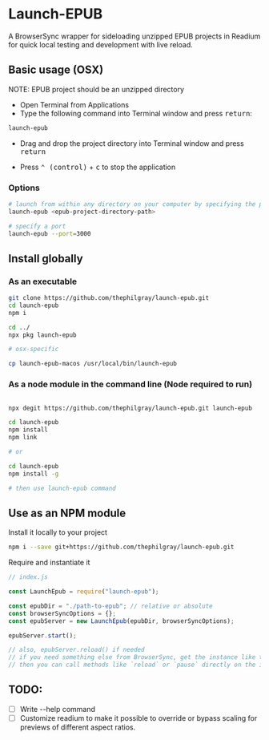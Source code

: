 # Launch-EPUB

A BrowserSync wrapper for sideloading unzipped EPUB projects in Readium for quick local testing and development with live reload.

## Basic usage (OSX)

NOTE: EPUB project should be an unzipped directory

- Open Terminal from Applications
- Type the following command into Terminal window and press <kbd>return</kbd>:

```bash
launch-epub
```

- Drag and drop the project directory into Terminal window and press <kbd>return</kbd>

- Press <kbd>⌃ (control)</kbd> + <kbd>c</kbd> to stop the application

### Options

```bash
# launch from within any directory on your computer by specifying the project directory path
launch-epub <epub-project-directory-path>

# specify a port
launch-epub --port=3000
```

## Install globally

### As an executable

```bash
git clone https://github.com/thephilgray/launch-epub.git
cd launch-epub
npm i

cd ../
npx pkg launch-epub

# osx-specific

cp launch-epub-macos /usr/local/bin/launch-epub

```

### As a node module in the command line (Node required to run)

```bash

npx degit https://github.com/thephilgray/launch-epub.git launch-epub

cd launch-epub
npm install
npm link

# or

cd launch-epub
npm install -g

# then use launch-epub command

```

## Use as an NPM module

Install it locally to your project

```bash
npm i --save git+https://github.com/thephilgray/launch-epub.git
```

Require and instantiate it

```js
// index.js

const LaunchEpub = require("launch-epub");

const epubDir = "./path-to-epub"; // relative or absolute
const browserSyncOptions = {};
const epubServer = new LaunchEpub(epubDir, browserSyncOptions);

epubServer.start();

// also, epubServer.reload() if needed
// if you need something else from BrowserSync, get the instance like this: epubServer.BrowserSyncInstance
// then you can call methods like `reload` or `pause` directly on the instance like this: epubServer.BrowserSyncInstance.reload()
```

## TODO:

- [ ] Write --help command
- [ ] Customize readium to make it possible to override or bypass scaling for previews of different aspect ratios.
